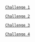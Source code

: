 [`Challenge 1`](https://arsam-03.github.io/Lab2/c1.html)

[`Challenge 2`](https://arsam-03.github.io/Lab2/c2/1.html)

[`Challenge 3`](https://arsam-03.github.io/Lab2/c3.html)

[`Challenge 4`](https://arsam-03.github.io/Lab2/c4.html)
